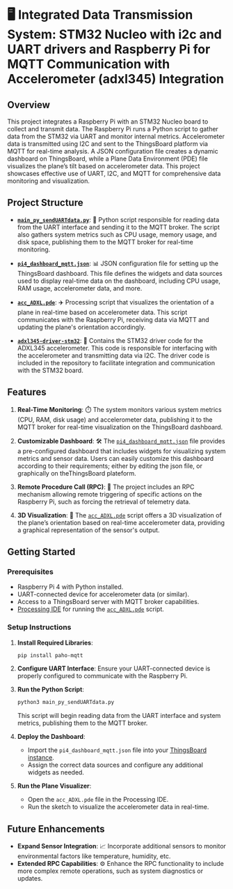 # 🖥️ Integrated Data Transmission System: STM32 Nucleo with i2c and UART drivers and Raspberry Pi for MQTT Communication with Accelerometer (adxl345) Integration

## Overview

This project integrates a Raspberry Pi with an STM32 Nucleo board to collect and transmit data. The Raspberry Pi runs a Python script to gather data from the STM32 via UART and monitor internal metrics. Accelerometer data is transmitted using I2C and sent to the ThingsBoard platform via MQTT for real-time analysis. A JSON configuration file creates a dynamic dashboard on ThingsBoard, while a Plane Data Environment (PDE) file visualizes the plane’s tilt based on accelerometer data. This project showcases effective use of UART, I2C, and MQTT for comprehensive data monitoring and visualization.

## Project Structure

- **[`main_py_sendUARTdata.py`](onRaspberryPi_running_scripts/main_py_MQTTsend_UARTdata.py)**: 🐍 Python script responsible for reading data from the UART interface and sending it to the MQTT broker. The script also gathers system metrics such as CPU usage, memory usage, and disk space, publishing them to the MQTT broker for real-time monitoring.
  
- **[`pi4_dashboard_mqtt.json`](theThingsBoard_Dashboard/pi4_dashboard_mqtt.json)**: 📊 JSON configuration file for setting up the ThingsBoard dashboard. This file defines the widgets and data sources used to display real-time data on the dashboard, including CPU usage, RAM usage, accelerometer data, and more.

- **[`acc_ADXL.pde`](onRaspberryPi_running_scripts/acc_ADXL.pde)**: ✈️ Processing script that visualizes the orientation of a plane in real-time based on accelerometer data. This script communicates with the Raspberry Pi, receiving data via MQTT and updating the plane's orientation accordingly.
- **[`adxl345-driver-stm32`](https://github.com/WassimHedfi/adxl345-driver-stm32)**: 📂 Contains the STM32 driver code for the ADXL345 accelerometer. This code is responsible for interfacing with the accelerometer and transmitting data via I2C. The driver code is included in the repository to facilitate integration and communication with the STM32 board.

## Features

1. **Real-Time Monitoring**: ⏱️ The system monitors various system metrics (CPU, RAM, disk usage) and accelerometer data, publishing it to the MQTT broker for real-time visualization on the ThingsBoard dashboard.

2. **Customizable Dashboard**: 🛠️ The [`pi4_dashboard_mqtt.json`](theThingsBoard_Dashboard/pi4_dashboard_mqtt.json) file provides a pre-configured dashboard that includes widgets for visualizing system metrics and sensor data. Users can easily customize this dashboard according to their requirements; either by editing the json file, or graphically on theThingsBoard plateform.

3. **Remote Procedure Call (RPC)**: 📡 The project includes an RPC mechanism allowing remote triggering of specific actions on the Raspberry Pi, such as forcing the retrieval of telemetry data.

4. **3D Visualization**: 🎨 The [`acc_ADXL.pde`](onRaspberryPi_running_scripts/acc_ADXL.pde) script offers a 3D visualization of the plane’s orientation based on real-time accelerometer data, providing a graphical representation of the sensor's output.

## Getting Started

### Prerequisites

- Raspberry Pi 4 with Python installed.
- UART-connected device for accelerometer data (or similar).
- Access to a ThingsBoard server with MQTT broker capabilities.
- [Processing IDE](https://processing.org/download/) for running the [`acc_ADXL.pde`](onRaspberryPi_running_scripts/acc_ADXL.pde) script.

### Setup Instructions

1. **Install Required Libraries**:
   ```bash
   pip install paho-mqtt
   ```

2. **Configure UART Interface**: Ensure your UART-connected device is properly configured to communicate with the Raspberry Pi.

3. **Run the Python Script**:
   ```bash
   python3 main_py_sendUARTdata.py
   ```
   This script will begin reading data from the UART interface and system metrics, publishing them to the MQTT broker.

4. **Deploy the Dashboard**:
   - Import the `pi4_dashboard_mqtt.json` file into your [ThingsBoard instance](https://thingsboard.io/docs/devices-library/raspberry-pi-4/?minicomputersDashboard=importedDashboard).
   - Assign the correct data sources and configure any additional widgets as needed.

5. **Run the Plane Visualizer**:
   - Open the `acc_ADXL.pde` file in the Processing IDE.
   - Run the sketch to visualize the accelerometer data in real-time.

## Future Enhancements

- **Expand Sensor Integration**: 📈 Incorporate additional sensors to monitor environmental factors like temperature, humidity, etc.
- **Extended RPC Capabilities**: ⚙️ Enhance the RPC functionality to include more complex remote operations, such as system diagnostics or updates.

